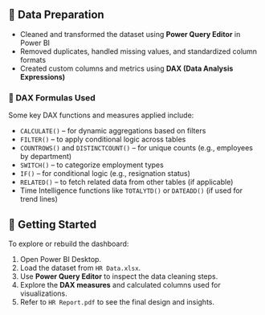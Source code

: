 ## 🧹 Data Preparation

- Cleaned and transformed the dataset using **Power Query Editor** in Power BI
- Removed duplicates, handled missing values, and standardized column formats
- Created custom columns and metrics using **DAX (Data Analysis Expressions)**

### 🧮 DAX Formulas Used

Some key DAX functions and measures applied include:

- `CALCULATE()` – for dynamic aggregations based on filters
- `FILTER()` – to apply conditional logic across tables
- `COUNTROWS()` and `DISTINCTCOUNT()` – for unique counts (e.g., employees by department)
- `SWITCH()` – to categorize employment types
- `IF()` – for conditional logic (e.g., resignation status)
- `RELATED()` – to fetch related data from other tables (if applicable)
- Time Intelligence functions like `TOTALYTD()` or `DATEADD()` (if used for trend lines)

## 🚀 Getting Started

To explore or rebuild the dashboard:

1. Open Power BI Desktop.
2. Load the dataset from `HR Data.xlsx`.
3. Use **Power Query Editor** to inspect the data cleaning steps.
4. Explore the **DAX measures** and calculated columns used for visualizations.
5. Refer to `HR Report.pdf` to see the final design and insights.
